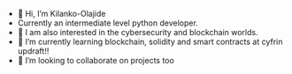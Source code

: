 - 👋 Hi, I’m Kilanko-Olajide
- Currently an intermediate level python developer.
- 👀 I am also interested in the cybersecurity and blockchain worlds.
- 🌱 I’m currently learning blockchain, solidity and smart contracts at cyfrin updraft!!
- 💞️ I’m looking to collaborate on projects too


<!---
Kilanko-Olajide/Kilanko-Olajide is a ✨ special ✨ repository because its `README.md` (this file) appears on your GitHub profile.
You can click the Preview link to take a look at your changes.
--->
